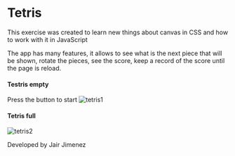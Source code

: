 # Tetris

This exercise was created to learn new things about canvas in CSS and how to work with it in JavaScript

The app has many features, it allows to see what is the next piece that will be shown, rotate the pieces, see the score, keep a record of the score until the page is reload.

#### Testris empty
Press the button to start
![tetris1](https://user-images.githubusercontent.com/40800776/50117362-ca6c2100-021a-11e9-89c7-1c67d234d521.PNG)

#### Tetris full
![tetris2](https://user-images.githubusercontent.com/40800776/50117383-d8ba3d00-021a-11e9-9c98-a64cfe7d0500.PNG)

Developed by Jair Jimenez
